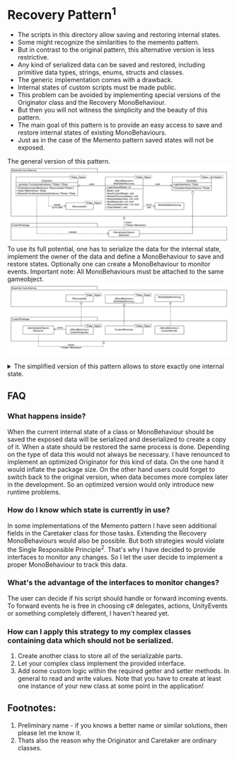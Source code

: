 # Recovery Pattern<sup>1</sup>

* The scripts in this directory allow saving and restoring internal states.
* Some might recognize the similarities to the memento pattern.
* But in contrast to the original pattern, this alternative version is less restrictive.
* Any kind of serialized data can be saved and restored, including primitive data types, strings, enums, structs and classes.
* The generic implementation comes with a drawback.
* Internal states of custom scripts must be made public.
* This problem can be avoided by implementing special versions of the Originator class and the Recovery MonoBehaviour.
* But then you will not witness the simplicity and the beauty of this pattern.
* The main goal of this pattern is to provide an easy access to save and restore internal states of existing MonoBehaviours.
* Just as in the case of the Memento pattern saved states will not be exposed.

The general version of this pattern.
![Image of Recovery Pattern](https://github.com/lars-wobus/unity-essential-core/blob/master/resources/custom-memento-pattern/multi-state-recovery-1.png)
To use its full potential, one has to serialize the data for the internal state, implement the owner of the data and 
define a MonoBehaviour to save and restore states. Optionally one can create a MonoBehaviour to monitor events. 
Important note: All MonoBehaviours must be attached to the same gameobject.
![Image describes which interfaces and MonoBehaviours must be used for the general version of the Recovery Pattern](https://github.com/lars-wobus/unity-essential-core/blob/master/resources/custom-memento-pattern/multi-state-recovery-2.png)

<details>
<summary>The simplified version of this pattern allows to store exactly one internal state.</summary>
<img src="https://github.com/lars-wobus/unity-essential-core/blob/master/resources/custom-memento-pattern/single-state-recovery-1.png" 
     alt="Image of simplified version of Recovery Pattern">
To use this version, one has to implement a similar interface and replace a parent class.
  <img src="https://github.com/lars-wobus/unity-essential-core/blob/master/resources/custom-memento-pattern/single-state-recovery-2.png" 
     alt="Image describes which interfaces and MonoBehaviours must be used for the simplified version of the Recovery Pattern">
</details>

## FAQ
### What happens inside?
When the current internal state of a class or MonoBehaviour should be saved the exposed data will be serialized and deserialized to create a copy of it. When a state should be restored the same process is done. Depending on the type of data this would not always be necessary. I have renounced to implement an optimized Originator for this kind of data. On the one hand it would inflate the package size. On the other hand users could forget to switch back to the original version, when data becomes more complex later in the development. So an optimized version would only introduce new runtime problems.
### How do I know which state is currently in use?
In some implementations of the Memento pattern I have seen additional fields in the Caretaker class for those tasks. Extending the Recovery MonoBehaviours would also be possible. But both strategies would violate the Single Responsible Principle<sup>2</sup>. That's why I have decided to provide interfaces to monitor any changes. So I let the user decide to implement a proper MonoBehaviour to track this data. 
### What's the advantage of the interfaces to monitor changes?
The user can decide if his script should handle or forward incoming events. To forward events he is free in choosing c# delegates, actions, UnityEvents or something completely different, I haven't heared yet.
### How can I apply this strategy to my complex classes containing data which should not be serialized.
1) Create another class to store all of the serializable parts.
2) Let your complex class implement the provided interface.
3) Add some custom logic within the required getter and setter methods. In general to read and write values. Note that you have to create at least one instance of your new class at some point in the application!

## Footnotes:
1) Preliminary name - if you knows a better name or similar solutions, then please let me know it.
2) Thats also the reason why the Originator and Caretaker are ordinary classes.
